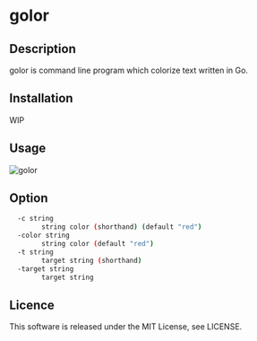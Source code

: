 # golor

## Description
golor is command line program which colorize text written in Go.

## Installation
WIP

## Usage

![golor](https://user-images.githubusercontent.com/73375669/173243466-9766e6e9-3561-4b23-bac0-a865a521ee76.png)

## Option

``` sh
  -c string
        string color (shorthand) (default "red")
  -color string
        string color (default "red")
  -t string
        target string (shorthand)
  -target string
        target string
```

## Licence
This software is released under the MIT License, see LICENSE.
